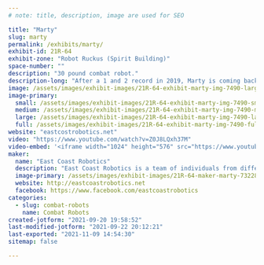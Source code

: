 ```yaml
---
# note: title, description, image are used for SEO

title: "Marty"
slug: marty
permalink: /exhibits/marty/
exhibit-id: 21R-64
exhibit-zone: "Robot Ruckus (Spirit Building)"
space-number: ""
description: "30 pound combat robot."
description-long: "After a 1 and 2 record in 2019, Marty is coming back to compete again. "
image: /assets/images/exhibit-images/21R-64-exhibit-marty-img-7490-large.JPG
image-primary: 
  small: /assets/images/exhibit-images/21R-64-exhibit-marty-img-7490-small.JPG
  medium: /assets/images/exhibit-images/21R-64-exhibit-marty-img-7490-medium.JPG
  large: /assets/images/exhibit-images/21R-64-exhibit-marty-img-7490-large.JPG
  full: /assets/images/exhibit-images/21R-64-exhibit-marty-img-7490-full.JPG
website: "eastcostrobotics.net"
video: "https://www.youtube.com/watch?v=Z0J8LQxh37M"
video-embed: '<iframe width="1024" height="576" src="https://www.youtube.com/embed/Z0J8LQxh37M?feature=oembed" frameborder="0" allow="accelerometer; autoplay; clipboard-write; encrypted-media; gyroscope; picture-in-picture" allowfullscreen></iframe>'
maker: 
  name: "East Coast Robotics"
  description: "East Coast Robotics is a team of individuals from different backgrounds working on cutting edge technology. Our members have built Combat robots as well as other experimental projects"
  image-primary: /assets/images/exhibit-images/21R-64-maker-marty-73228714-702433786951-5064462179441311744-n-medium.jpg
  website: http://eastcoastrobotics.net
  facebook: https://www.facebook.com/eastcoastrobotics
categories: 
  - slug: combat-robots
    name: Combat Robots
created-jotform: "2021-09-20 19:58:52"
last-modified-jotform: "2021-09-22 20:12:21"
last-exported: "2021-11-09 14:54:30"
sitemap: false

---
```


